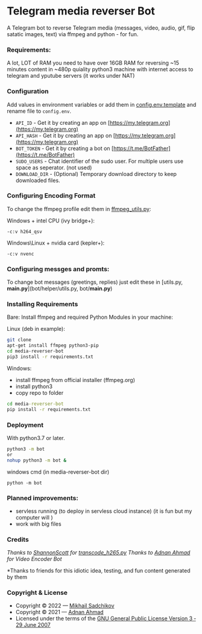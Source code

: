# Telegram media reverser Bot
A Telegram bot to reverse Telegram media (messages, video, audio, gif, flip satatic images, text) via ffmpeg and python - for fun.

### Requirements:
A lot, LOT of RAM
you need to have over 16GB RAM for reversing ~15 minutes content in ~480p quiality
python3 machine with internet access to telegram and yputube servers (it works under NAT)

### Configuration
Add values in environment variables or add them in [config.env.template](./config.env.template) and rename file to `config.env`.
- `API_ID` - Get it by creating an app on [https://my.telegram.org](https://my.telegram.org)
- `API_HASH` - Get it by creating an app on [https://my.telegram.org](https://my.telegram.org)
- `BOT_TOKEN` - Get it by creating a bot on [https://t.me/BotFather](https://t.me/BotFather)
- `SUDO_USERS` - Chat identifier of the sudo user. For multiple users use space as seperator. (not used)
- `DOWNLOAD_DIR` - (Optional) Temporary download directory to keep downloaded files.

### Configuring Encoding Format
To change the ffmpeg profile edit them in [ffmpeg_utils.py](/bot/helper/ffmpeg_utils.py):

Windows + intel CPU (ivy bridge+):
```
-c:v h264_qsv
```
Windows\Linux + nvidia card (kepler+):
```
-c:v nvenc
```

### Configuring messges and promts:
To change bot messages (greetings, replies) just edit these in [utils.py, __main.py__](bot/helper/utils.py, bot/__main.py__)  

### Installing Requirements

Bare:
Install ffmpeg and required Python Modules in your machine:

Linux (deb in example):

```sh
git clone 
apt-get install ffmpeg python3-pip
cd media-reverser-bot
pip3 install -r requirements.txt
```

Windows:
- install ffmpeg from official installer (ffmpeg.org)
- install python3
- copy repo to folder

```cmd
cd media-reverser-bot
pip install -r requirements.txt
```

### Deployment
With python3.7 or later.

```sh (in media-reverser-bot dir)
python3 -m bot
or 
nohup python3 -m bot &
```
windows cmd (in media-reverser-bot dir)
```
python -m bot
```
### Planned improvements:
- servless running (to deploy in servless cloud instance) (it is fun but my computer will )
- work with big files

### Credits
*Thanks to [ShannonScott](https://gist.github.com/ShannonScott) for [transcode_h265.py](https://gist.github.com/ShannonScott/6d807fc59bfa0356eee64fad66f9d9a8)*
*Thanks to [Adnan Ahmad](https://gist.github.com/viperadnan-git) for Video Encoder Bot*

*Thanks to friends for this idiotic idea, testing, and fun content generated by them

### Copyright & License
- Copyright &copy; 2022 &mdash; [Mikhail Sadchikov](https://github.com/mikh-mikh)
- Copyright &copy; 2021 &mdash; [Adnan Ahmad](https://github.com/viperadnan-git)
- Licensed under the terms of the [GNU General Public License Version 3 &dash; 29 June 2007](./LICENSE)

